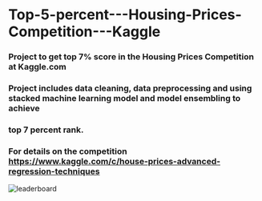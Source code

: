 # Top-5-percent---Housing-Prices-Competition---Kaggle
### Project to get top 7% score in the Housing Prices Competition at Kaggle.com  
### Project includes data cleaning, data preprocessing and using stacked machine learning model  and model ensembling to achieve   
### top 7 percent rank.  
### For details on the competition <https://www.kaggle.com/c/house-prices-advanced-regression-techniques>  
![leaderboard](https://user-images.githubusercontent.com/13309365/49063124-63bb9f00-f23c-11e8-8611-2fa6d9a78ac3.jpg)
